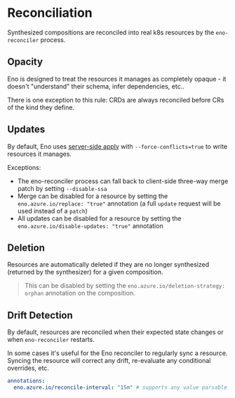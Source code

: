 # Reconciliation

Synthesized compositions are reconciled into real k8s resources by the `eno-reconciler` process.

## Opacity

Eno is designed to treat the resources it manages as completely opaque - it doesn't "understand" their schema, infer dependencies, etc..

There is one exception to this rule: CRDs are always reconciled before CRs of the kind they define.

## Updates

By default, Eno uses [server-side apply](https://kubernetes.io/docs/reference/using-api/server-side-apply/) with `--force-conflicts=true` to write resources it manages.

Exceptions:

- The eno-reconciler process can fall back to client-side three-way merge patch by setting `--disable-ssa`
- Merge can be disabled for a resource by setting the `eno.azure.io/replace: "true"` annotation (a full `update` request will be used instead of a `patch`)
- All updates can be disabled for a resource by setting the `eno.azure.io/disable-updates: "true"` annotation

## Deletion

Resources are automatically deleted if they are no longer synthesized (returned by the synthesizer) for a given composition.

> This can be disabled by setting the `eno.azure.io/deletion-strategy: orphan` annotation on the composition.

## Drift Detection

By default, resources are reconciled when their expected state changes or when `eno-reconciler` restarts.

In some cases it's useful for the Eno reconciler to regularly sync a resource. 
Syncing the resource will correct any drift, re-evaluate any conditional overrides, etc.

```yaml
annotations:
  eno.azure.io/reconcile-interval: "15m" # supports any value parsable by Go's `time.ParseDuration`
```
